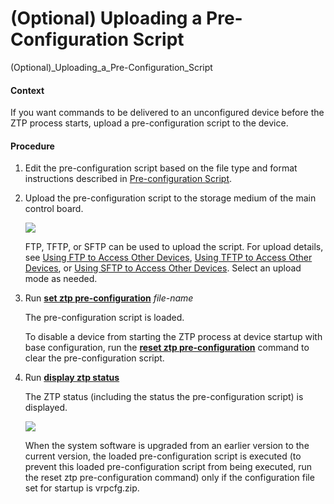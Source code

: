 (Optional) Uploading a Pre-Configuration Script
===============================================

(Optional)_Uploading_a_Pre-Configuration_Script

#### Context

If you want commands to be delivered to an unconfigured device before the ZTP process starts, upload a pre-configuration script to the device.


#### Procedure

1. Edit the pre-configuration script based on the file type and format instructions described in [Pre-configuration Script](dc_ne_ztp_feature_0012_01.html#EN-US_CONCEPT_0267196517).
2. Upload the pre-configuration script to the storage medium of the main control board.
   
   ![](../../../../public_sys-resources/note_3.0-en-us.png) 
   
   FTP, TFTP, or SFTP can be used to upload the script. For upload details, see [Using FTP to Access Other Devices](../vrp/dc_vrp_basic_cfg_0094.html), [Using TFTP to Access Other Devices](../vrp/dc_vrp_basic_cfg_0088.html), or [Using SFTP to Access Other Devices](../vrp/dc_vrp_basic_cfg_0101.html). Select an upload mode as needed.
3. Run [**set ztp pre-configuration**](cmdqueryname=set+ztp+pre-configuration) *file-name*
   
   
   
   The pre-configuration script is loaded.
   
   
   
   To disable a device from starting the ZTP process at device startup with base configuration, run the [**reset ztp pre-configuration**](cmdqueryname=reset+ztp+pre-configuration) command to clear the pre-configuration script.
4. Run [**display ztp status**](cmdqueryname=display+ztp+status)
   
   
   
   The ZTP status (including the status the pre-configuration script) is displayed.
   
   
   
   ![](../../../../public_sys-resources/note_3.0-en-us.png) 
   
   When the system software is upgraded from an earlier version to the current version, the loaded pre-configuration script is executed (to prevent this loaded pre-configuration script from being executed, run the reset ztp pre-configuration command) only if the configuration file set for startup is vrpcfg.zip.